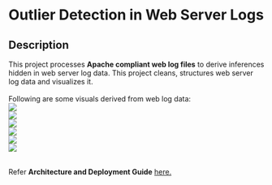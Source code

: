 # Outlier Detection in Web Server Logs

## Description
This project processes **Apache compliant web log files** to derive inferences hidden in web server log data.
This project cleans, structures web server log data and visualizes it. <br/><br/>
Following are some visuals derived from web log data:<br/>
![](https://github.com/ThirdEyeData/Outlier_Detections_Weblogs_Analytics/blob/master/ThirdEye%20-%20Web%20Log%20Analytics%20-%20Power%20BI%20Visuals/Slide2.PNG)
<br/>
![](https://github.com/ThirdEyeData/Outlier_Detections_Weblogs_Analytics/blob/master/ThirdEye%20-%20Web%20Log%20Analytics%20-%20Power%20BI%20Visuals/Slide3.PNG)
<br/>
![](https://github.com/ThirdEyeData/Outlier_Detections_Weblogs_Analytics/blob/master/ThirdEye%20-%20Web%20Log%20Analytics%20-%20Power%20BI%20Visuals/Slide4.PNG)
<br/>
![](https://github.com/ThirdEyeData/Outlier_Detections_Weblogs_Analytics/blob/master/ThirdEye%20-%20Web%20Log%20Analytics%20-%20Power%20BI%20Visuals/Slide5.PNG)
<br/>
![](https://github.com/ThirdEyeData/Outlier_Detections_Weblogs_Analytics/blob/master/ThirdEye%20-%20Web%20Log%20Analytics%20-%20Power%20BI%20Visuals/Slide6.PNG)
<br/>
![](https://github.com/ThirdEyeData/Outlier_Detections_Weblogs_Analytics/blob/master/ThirdEye%20-%20Web%20Log%20Analytics%20-%20Power%20BI%20Visuals/Slide7.PNG)

<br/>Refer **Architecture and Deployment Guide** [here.](https://github.com/ThirdEyeData/Outlier_Detections_Weblogs_Analytics/wiki/Architecture-and-Deployment-Guide)
